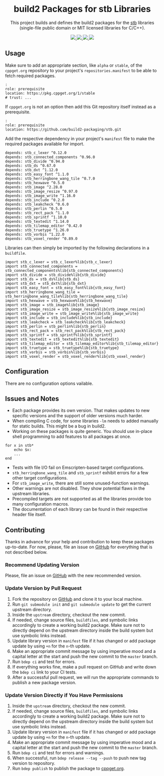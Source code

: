 <h1 align="center">
    build2 Packages for stb Libraries
</h1>

<p align="center">
    This project builds and defines the build2 packages for the
    <a href="https://github.com/nothings/stb">stb</a> libraries (single-file public domain or MIT licensed libraries for C/C++).
</p>

<p align="center">
    <a href="https://github.com/nothings/stb">
        <img src="https://img.shields.io/website/https/github.com/nothings/stb.svg?down_message=offline&label=Official&style=for-the-badge&up_color=blue&up_message=online">
    </a>
    <a href="https://github.com/build2-packaging/stb">
        <img src="https://img.shields.io/website/https/github.com/build2-packaging/stb.svg?down_message=offline&label=build2&style=for-the-badge&up_color=blue&up_message=online">
    </a>
    <a href="https://cppget.org/?packages=stb">
        <img src="https://img.shields.io/website/https/cppget.org/stb.svg?down_message=online&down_color=blue&label=cppget.org&style=for-the-badge&up_color=blue&up_message=online">
    </a>
    <a href="https://queue.cppget.org/?packages=stb">
        <img src="https://img.shields.io/website/https/queue.cppget.org/stb.svg?down_message=check&down_color=blue&label=queue.cppget.org&style=for-the-badge&up_color=blue&up_message=check">
    </a>
</p>

## Usage
Make sure to add an appropriate section, like `alpha` or `stable`, of the `cppget.org` repository to your project's `repositories.manifest` to be able to fetch required packages.

    :
    role: prerequisite
    location: https://pkg.cppget.org/1/stable
    # trust: ...

If `cppget.org` is not an option then add this Git repository itself instead as a prerequisite.

    :
    role: prerequisite
    location: https://github.com/build2-packaging/stb.git

Add the respective dependency in your project's `manifest` file to make the required packages available for import.

    depends: stb_c_lexer ^0.12.0
    depends: stb_connected_components ^0.96.0
    depends: stb_divide ^0.94.0
    depends: stb_ds ^0.67.0
    depends: stb_dxt ^1.12.0
    depends: stb_easy_font ^1.1.0
    depends: stb_herringbone_wang_tile ^0.7.0
    depends: stb_hexwave ^0.5.0
    depends: stb_image ^2.28.0
    depends: stb_image_resize ^0.97.0
    depends: stb_image_write ^1.16.0
    depends: stb_include ^0.2.0
    depends: stb_leakcheck ^0.6.0
    depends: stb_perlin ^0.5.0
    depends: stb_rect_pack ^1.1.0
    depends: stb_sprintf ^1.10.0
    depends: stb_textedit ^1.14.0
    depends: stb_tilemap_editor ^0.42.0
    depends: stb_truetype ^1.26.0
    depends: stb_vorbis ^1.22.0
    depends: stb_voxel_render ^0.89.0

Libraries can then simply be imported by the following declarations in a `buildfile`.

    import stb_c_lexer = stb_c_lexer%lib{stb_c_lexer}
    import stb_connected_components = stb_connected_components%lib{stb_connected_components}
    import stb_divide = stb_divide%lib{stb_divide}
    import stb_ds = stb_ds%lib{stb_ds}
    import stb_dxt = stb_dxt%lib{stb_dxt}
    import stb_easy_font = stb_easy_font%lib{stb_easy_font}
    import stb_herringbone_wang_tile = stb_herringbone_wang_tile%lib{stb_herringbone_wang_tile}
    import stb_hexwave = stb_hexwave%lib{stb_hexwave}
    import stb_image = stb_image%lib{stb_image}
    import stb_image_resize = stb_image_resize%lib{stb_image_resize}
    import stb_image_write = stb_image_write%lib{stb_image_write}
    import stb_include = stb_include%lib{stb_include}
    import stb_leakcheck = stb_leakcheck%lib{stb_leakcheck}
    import stb_perlin = stb_perlin%lib{stb_perlin}
    import stb_rect_pack = stb_rect_pack%lib{stb_rect_pack}
    import stb_sprintf = stb_sprintf%lib{stb_sprintf}
    import stb_textedit = stb_textedit%lib{stb_textedit}
    import stb_tilemap_editor = stb_tilemap_editor%lib{stb_tilemap_editor}
    import stb_truetype = stb_truetype%lib{stb_truetype}
    import stb_vorbis = stb_vorbis%lib{stb_vorbis}
    import stb_voxel_render = stb_voxel_render%lib{stb_voxel_render}

## Configuration
There are no configuration options vailable.

## Issues and Notes
- Each package provides its own version. That makes updates to new specific versions and the support of older versions much harder.
- When compiling C code, for some libraries `-lm` needs to added manually for static builds. This might be a bug in build2.
- Working on these packages is quite generic. You should use in-place shell programming to add features to all packages at once.
```fish
for x in stb*
    echo $x:
    ...
end
```
- Tests with file I/O fail on Emscripten-based target configurations.
- `stb_herringbone_wang_tile` and `stb_sprintf` exhibit errors for a few other target configurations.
- For `stb_image_write`, there are still some unused-function warnings.
- Other warnings are not disabled. They show potential flaws in the upstream libraries.
- Precompiled targets are not supported as all the libraries provide too many configuration macros.
- The documentation of each library can be found in their respective header file itself.

## Contributing
Thanks in advance for your help and contribution to keep these packages up-to-date.
For now, please, file an issue on [GitHub](https://github.com/build2-packaging/miniz/issues) for everything that is not described below.

### Recommend Updating Version
Please, file an issue on [GitHub](https://github.com/build2-packaging/miniz/issues) with the new recommended version.

### Update Version by Pull Request
1. Fork the repository on [GitHub](https://github.com/build2-packaging/miniz) and clone it to your local machine.
2. Run `git submodule init` and `git submodule update` to get the current upstream directory.
3. Inside the `upstream` directory, checkout the new commit.
4. If needed, change source files, `buildfiles`, and symbolic links accordingly to create a working build2 package. Make sure not to directly depend on the upstream directory inside the build system but use symbolic links instead.
5. Update library version in `manifest` file if it has changed or add package update by using `+n` for the `n`-th update.
6. Make an appropriate commit message by using imperative mood and a capital letter at the start and push the new commit to the `master` branch.
7. Run `bdep ci` and test for errors.
8. If everything works fine, make a pull request on GitHub and write down the `bdep ci` link to your CI tests.
9. After a successful pull request, we will run the appropriate commands to publish a new package version.

### Update Version Directly if You Have Permissions
1. Inside the `upstream` directory, checkout the new commit.
2. If needed, change source files, `buildfiles`, and symbolic links accordingly to create a working build2 package. Make sure not to directly depend on the upstream directory inside the build system but use symbolic links instead.
3. Update library version in `manifest` file if it has changed or add package update by using `+n` for the `n`-th update.
4. Make an appropriate commit message by using imperative mood and a capital letter at the start and push the new commit to the `master` branch.
5. Run `bdep ci` and test for errors and warnings.
6. When successful, run `bdep release --tag --push` to push new tag version to repository.
7. Run `bdep publish` to publish the package to [cppget.org](https://cppget.org).
